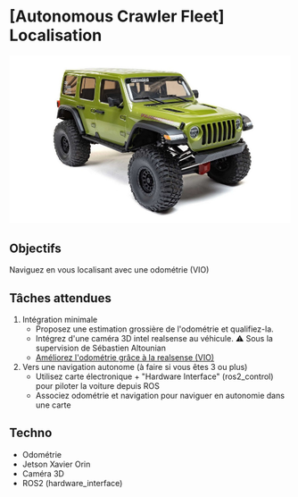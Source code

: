 # [Autonomous Crawler Fleet] Localisation

![Crawler](img/Crawler.png)

## Objectifs

Naviguez en vous localisant avec une odométrie (VIO)




## Tâches attendues
1. Intégration minimale
    - Proposez une estimation grossière de l'odométrie et qualifiez-la.
    - Intégrez d'une caméra 3D intel realsense au véhicule. :warning: Sous la supervision de Sébastien Altounian
    - [Améliorez l'odométrie grâce à la realsense (VIO)](https://docs.nav2.org/tutorials/docs/integrating_vio.html)
2. Vers une navigation autonome (à faire si vous êtes 3 ou plus)
    - Utilisez carte électronique + "Hardware Interface" (ros2_control) pour piloter la voiture depuis ROS
    - Associez odométrie et navigation pour naviguer en autonomie dans une carte
    


## Techno
- Odométrie
- Jetson Xavier Orin
- Caméra 3D
- ROS2 (hardware_interface)




